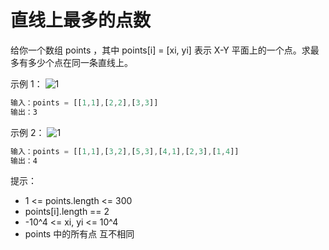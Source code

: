 # 直线上最多的点数

给你一个数组 points ，其中 points[i] = [xi, yi] 表示 X-Y 平面上的一个点。求最多有多少个点在同一条直线上。

示例 1：
![1](https://assets.leetcode.com/uploads/2021/02/25/plane1.jpg)

```js
输入：points = [[1,1],[2,2],[3,3]]
输出：3
```

示例 2：
![1](https://assets.leetcode.com/uploads/2021/02/25/plane2.jpg)

```js
输入：points = [[1,1],[3,2],[5,3],[4,1],[2,3],[1,4]]
输出：4
```

提示：

- 1 <= points.length <= 300
- points[i].length == 2
- -10^4 <= xi, yi <= 10^4
- points 中的所有点 互不相同
